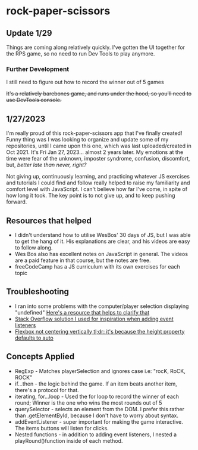 # rock-paper-scissors

## Update 1/29
Things are coming along relatively quickly. I've gotten the UI together for the RPS game, so no need to run Dev Tools to play anymore. 

### Further Development
I still need to figure out how to record the winner out of 5 games 

~~It's a relatively barebones game, and runs under the hood, so you'll need to use DevTools console.~~

## 1/27/2023
I'm really proud of this rock-paper-scissors app that I've finally created! Funny thing was I was looking to organize and update some of my repositories,
until I came upon this one, which was last uploaded/created in Oct 2021. It's Fri Jan 27, 2023... almost 2 years later. My emotions at the time were fear
of the unknown, imposter syndrome, confusion, discomfort, but, *better late than never, right?*

Not giving up, continuously learning, and practicing whatever JS exercises and tutorials I could find and follow really helped to raise my familiarity and 
comfort level with JavaScript. I can't believe how far I've come, in spite of how long it took. The key point is to not give up, and to keep pushing
forward. 

## Resources that helped
* I didn't understand how to utilise WesBos' 30 days of JS, but I was able to get the hang of it. His explanations are clear, and his videos are easy to
follow along.
* Wes Bos also has excellent notes on JavaScript in general. The videos are a paid feature in that course, but the notes are free.
* freeCodeCamp has a JS curriculum with its own exercises for each topic

## Troubleshooting
* I ran into some problems with the computer/player selection displaying "undefined"
[Here's a resource that helps to clarify that](https://www.codecademy.com/forum_questions/53490c618c1ccc687f00181f)
* [Stack Overflow solution I used for inspiration when adding event listeners](https://stackoverflow.com/questions/39230557/js-rock-paper-scissor-buttons-instead-of-prompt)
* [Flexbox not centering vertically tl;dr: it's because the height property defaults to auto](https://stackoverflow.com/questions/37223622/flexbox-not-centering-content-vertically)

## Concepts Applied
* RegExp - Matches playerSelection and ignores case i.e: "rocK, RoCK, ROCK"
* if...then - the logic behind the game. If an item beats another item, there's a protocol for that.
* iterating, for...loop - Used the for loop to record the winner of each round; Winner is the one who wins the most rounds out of 5
* querySelector - selects an element from the DOM. I prefer this rather than .getElementById, because I don't have to worry about syntax. 
* addEventListener - super important for making the game interactive. The items buttons will listen for clicks. 
* Nested functions - in addition to adding event listeners, I nested a playRound()function inside of each method. 